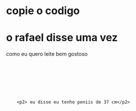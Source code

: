 # copie o codigo 
<!DOCTYPE html>
<html lang="br">
<head>
    <meta charset="UTF-8">
    <meta name="viewport" content="width=device-width, initial-scale=1.0">
    <title>como o rafael é
    </title>
</head>
<body>
    <h1>o rafael disse uma vez</h1>
     <p1> como eu quero leite bem gostoso</p1><br><br><br><br><br><br><br>


        <p2> eu disse eu tenho peniis de 37 cm</p2>
</body>
</html>
